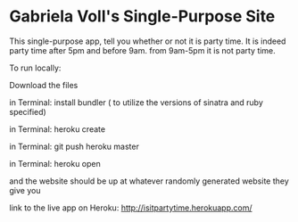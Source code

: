 # Gabriela Voll's Single-Purpose Site

This single-purpose app, tell you whether or not it is party time. It is indeed party time after 5pm and before 9am. from 9am-5pm it is not party time. 


To run locally: 

Download the files

in Terminal: install bundler ( to utilize the versions of sinatra and ruby specified)

in Terminal: heroku create

in Terminal: git push heroku master

in Terminal: heroku open 

and the website should be up at whatever randomly generated website they give you 


link to the live app on Heroku: http://isitpartytime.herokuapp.com/

